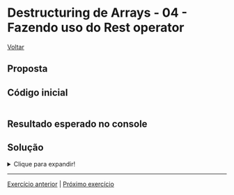 # Destructuring de Arrays - 04 - Fazendo uso do Rest operator

[Voltar](../../README.md)

## Proposta


## Código inicial
```js
```

## Resultado esperado no console


## Solução

<details>
  <summary>Clique para expandir!</summary>

  ```js

  ```
</details>

---

[Exercício anterior](../03-com-valor-padrao/README.md) | [Próximo exercício](../05-geral/README.md)